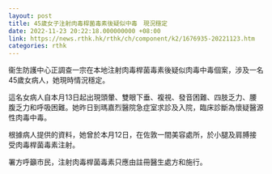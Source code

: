 ```yaml
---
layout: post
title: 45歲女子注射肉毒桿菌毒素後疑似中毒　現況穩定
date: 2022-11-23 20:22:18.000000000 +08:00
link: https://news.rthk.hk/rthk/ch/component/k2/1676935-20221123.htm
categories: rthk
---
```


衞生防護中心正調查一宗在本地注射肉毒桿菌毒素後疑似肉毒中毒個案，涉及一名45歲女病人，她現時情況穩定。

這名女病人自本月13日起出現頭暈、雙眼下垂、複視、發音困難、四肢乏力、腰腹乏力和呼吸困難。她昨日到瑪嘉烈醫院急症室求診及入院，臨床診斷為懷疑醫源性肉毒中毒。

根據病人提供的資料，她曾於本月12日，在佐敦一間美容處所，於小腿及肩膊接受肉毒桿菌毒素注射。

署方呼籲市民，注射肉毒桿菌毒素只應由註冊醫生處方和施行。
